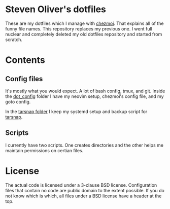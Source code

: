 # Steven Oliver's dotfiles
These are my dotfiles which I manage with [chezmoi](https://www.chezmoi.io/). That
explains all of the funny file names. This repository replaces my previous one. I
went full nuclear and completely deleted my old dotfiles repository and started
from scratch.

# Contents
## Config files
It's mostly what you would expect. A lot of bash config, tmux, and git. Inside
the [dot_config](https://github.com/steveno/dotfiles/tree/main/dot_config) folder
I have my neovim setup, chezmoi's config file, and my goto config.

In the [tarsnap folder](https://github.com/steveno/dotfiles/tree/main/tarsnap) I
keep my systemd setup and backup script for [tarsnap](https://www.tarsnap.com/).

## Scripts
I currently have two scripts. One creates directories and the other helps me
maintain permissions on certian files.

# License
The actual code is licensed under a 3-clause BSD license. Configuration files that
contain no code are public domain to the extent possible. If you do not know which
is which, all files under a BSD license have a header at the top.
